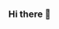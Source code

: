 ### Hi there 👋

<!--
**ewq09/ewq09** is a ✨ _special_ ✨ repository because its `README.md` (this file) appears on your GitHub profile.

If you have any comments on my codes - I am happy to accept any help. ✨
